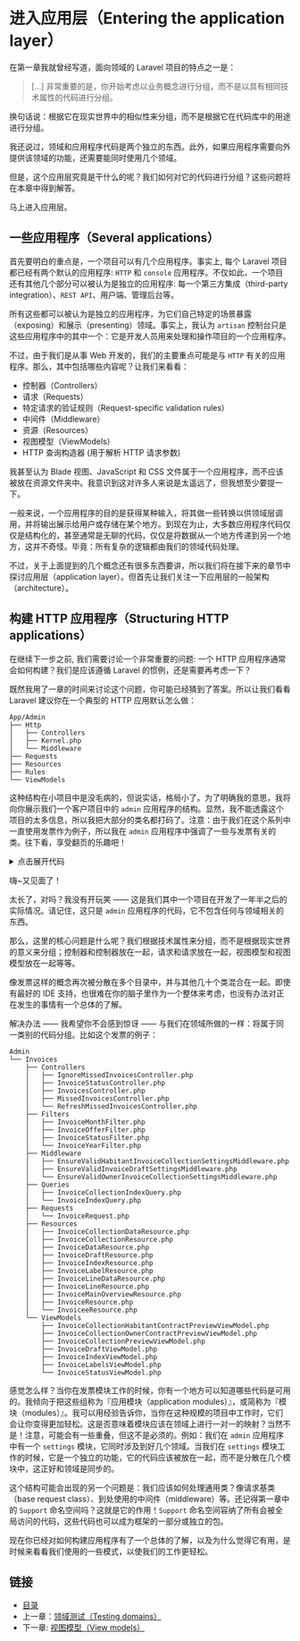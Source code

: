 # 进入应用层（Entering the application layer）

在第一章我就曾经写道，面向领域的 Laravel 项目的特点之一是：

> [...] 非常重要的是，你开始考虑以业务概念进行分组，而不是以具有相同技术属性的代码进行分组。

换句话说：根据它在现实世界中的相似性来分组，而不是根据它在代码库中的用途进行分组。

我还说过，领域和应用程序代码是两个独立的东西。此外，如果应用程序需要向外提供该领域的功能，还需要能同时使用几个领域。

但是，这个应用层究竟是干什么的呢？我们如何对它的代码进行分组？这些问题将在本章中得到解答。

马上进入应用层。

## 一些应用程序（Several applications）

首先要明白的重点是，一个项目可以有几个应用程序。事实上, 每个 Laravel 项目都已经有两个默认的应用程序: `HTTP` 和 `console` 应用程序。不仅如此，一个项目还有其他几个部分可以被认为是独立的应用程序: 每一个第三方集成（third-party integration）、`REST API`、用户端、管理后台等。

所有这些都可以被认为是独立的应用程序，为它们自己特定的场景暴露（exposing）和展示（presenting）领域。事实上，我认为 `artisan` 控制台只是这些应用程序中的其中一个：它是开发人员用来处理和操作项目的一个应用程序。

不过，由于我们是从事 Web 开发的，我们的主要重点可能是与 `HTTP` 有关的应用程序。那么，其中包括哪些内容呢？让我们来看看：

- 控制器（Controllers）
- 请求（Requests）
- 特定请求的验证规则（Request-specific validation rules）
- 中间件（Middleware）
- 资源（Resources）
- 视图模型（ViewModels）
- HTTP 查询构造器 (用于解析 HTTP 请求参数)

我甚至认为 Blade 视图、JavaScript 和 CSS 文件属于一个应用程序，而不应该被放在资源文件夹中。我意识到这对许多人来说是太遥远了，但我想至少要提一下。

一般来说，一个应用程序的目的是获得某种输入，将其做一些转换以供领域层调用，并将输出展示给用户或存储在某个地方。到现在为止，大多数应用程序代码仅仅是结构化的，甚至通常是无聊的代码，仅仅是将数据从一个地方传递到另一个地方，这并不奇怪。毕竟：所有复杂的逻辑都由我们的领域代码处理。

不过，关于上面提到的几个概念还有很多东西要讲，所以我们将在接下来的章节中探讨应用层（application layer）。但首先让我们关注一下应用层的一般架构（architecture）。

## 构建 HTTP 应用程序（Structuring HTTP applications）

在继续下一步之前, 我们需要讨论一个非常重要的问题: 一个 HTTP 应用程序通常会如何构建？我们是应该遵循 Laravel 的惯例，还是需要再考虑一下？

既然我用了一章的时间来讨论这个问题，你可能已经猜到了答案。所以让我们看看 Laravel 建议你在一个典型的 HTTP 应用默认怎么做：

```
App/Admin
├── Http
│   ├── Controllers
│   ├── Kernel.php
│   └── Middleware
├── Requests
├── Resources
├── Rules
└── ViewModels
```

这种结构在小项目中是没毛病的，但说实话，格局小了。为了明确我的意思，我将向你展示我们一个客户项目中的 `admin` 应用程序的结构。显然，我不能透露这个项目的太多信息，所以我把大部分的类名都打码了。注意：由于我们在这个系列中一直使用发票作为例子，所以我在 `admin` 应用程序中强调了一些与发票有关的类。往下看，享受翻页的乐趣吧！

<details>
<summary>点击展开代码</summary>
<pre><code>
App/Admin
├── Controllers
│   ├── █████████
│   │   ├── ███████████████████.php
│   │   ├── ████████████████████████████████.php
│   │   ├── ███████████████████████.php
│   │   ├── ██████████████████████████████████.php
│   │   ├── ███████████████████████.php
│   │   ├── █████████████████████████.php
│   │   ├── ███████████████████████.php
│   │   ├── ███████████████████████████████.php
│   │   ├── ██████████████████.php
│   │   └── ████████████████.php
│   ├── ████████████
│   │   ├── ████████████████████████████████.php
│   │   ├── ████████████████
│   │   │   ├── ████████████████████████████████.php
│   │   │   ├── █████████████████████████████████████████.php
│   │   │   ├── ██████████████████████████████.php
│   │   │   ├── ████████████████████████████████.php
│   │   │   ├── ███████████████████████████████.php
│   │   │   └── ████████████████████████████████.php
│   │   ├── █████████████████████████████████.php
│   │   ├── ██████████████████████████████████.php
│   │   ├── █████████████████████████████████.php
│   │   ├── ██████████████████████████████.php
│   │   ├── █████████████████████████████.php
│   │   ├── █████████████████████████████████████████.php
│   │   ├── █████████████████████████████████████.php
│   │   ├── ██████████████████████████████████.php
│   │   ├── █████████████████████████████████████████.php
│   │   ├── ████████████████████████████████████.php
│   │   ├── █████████████
│   │   │   ├── █████████████████████████████.php
│   │   │   ├── ███████████████████████████.php
│   │   │   ├── █████████████████████████████.php
│   │   │   ├── ███████████████████████████████████████████.php
│   │   │   ├── ███████████████████████████████████████.php
│   │   │   ├── ████████████████████████████.php
│   │   │   └── █████████████████████████████.php
│   │   ├── ██████████████████████████████.php
│   │   └── █████████████████████████.php
│   ├── ███
│   │   ├── ████████████████████.php
│   │   ├── ██████████████████████.php
│   │   ├── █████████████████████.php
│   │   ├── █████████████.php
│   │   ├── █████████████████████.php
│   │   ├── ██████████████████.php
│   │   ├── ██████████████████.php
│   │   ├── ██████████████████████.php
│   │   ├── ██████████████████████.php
│   │   ├── ███████████████████.php
│   │   ├── ████████████████████.php
│   │   ├── ██████████████████.php
│   │   ├── ██████████████████████████.php
│   │   ├── ████████████████████.php
│   │   ├── ██████████████████.php
│   │   └── ████████████████.php
│   ├── ███████████████████.php
│   ├── █████████████████████.php
│   ├── ████████████
│   │   ├── ███████████████████████.php
│   │   ├── ██████████████████.php
│   │   ├── ████████████████████.php
│   │   ├── ████████████████████.php
│   │   ├── ████████████████████████
│   │   │   ├── █████████████████████████████████████████.php
│   │   │   ├── ██████████████████████████████████████.php
│   │   │   ├── █████████████████████████████████.php
│   │   │   ├── ██████████████████████████████.php
│   │   │   ├── ███████████████████████████████.php
│   │   │   ├── ███████████████████████████████████████.php
│   │   │   ├── ███████████████████████████████.php
│   │   │   ├── ████████████████████████████████████████.php
│   │   │   └── █████████████████████████████████████.php
│   │   ├── Invoices
│   │   │   ├── ████████████████████████████████████.php
│   │   │   ├── █████████████████████.php
│   │   │   ├── IgnoreMissedInvoicesController.php
│   │   │   ├── ██████████████████████.php
│   │   │   ├── ████████████████████.php
│   │   │   ├── InvoiceStatusController.php
│   │   │   ├── InvoicesController.php
│   │   │   ├── MissedInvoicesController.php
│   │   │   ├── ████████████████████████.php
│   │   │   └── RefreshMissedInvoicesController.php
│   │   ├── ████████
│   │   │   └── █████████████████████.php
│   │   ├── ██████████████████.php
│   │   └── ██████████████████.php
│   ├── ███████████████████
│   │   ├── ████████████████████████.php
│   │   ├── ████████████████████████████.php
│   │   ├── ███████████████████.php
│   │   ├── ████████████████████.php
│   │   ├── ████████████████████.php
│   │   ├── ██████████████████████████.php
│   │   ├── ███████████████████████████.php
│   │   ├── ██████████████████████████████████.php
│   │   ├── ███████████████████████████████████.php
│   │   ├── ██████████████████████████.php
│   │   ├── ███████████████████████████████.php
│   │   ├── ████████████████████████████████.php
│   │   ├── ████████████████████████.php
│   │   ├── ████████████████████████.php
│   │   ├── █████████████████████.php
│   │   ├── ██████████████████████████.php
│   │   ├── ██████████████████████████████.php
│   │   ├── ██████████████████████████.php
│   │   ├── ███████████████████████.php
│   │   ├── ██████████████████████.php
│   │   ├── ████████████████████████████.php
│   │   ├── ███████████████████████.php
│   │   ├── █████████████████████████████.php
│   │   ├── ██████████████████████.php
│   │   ├── ███████████████████████████████.php
│   │   ├── ███████████████████████.php
│   │   ├── ███████████████████████.php
│   │   ├── ███████████████████████████████.php
│   │   ├── ████████████████████████.php
│   │   ├── ██████████████████████████████.php
│   │   ├── ███████████████████████████████.php
│   │   ├── █████████████████████████.php
│   │   ├── ██████████████████████.php
│   │   ├── ███████████████████████████.php
│   │   ├── █████████████████████████████████.php
│   │   ├── ███████████████████████████.php
│   │   ├── ████████████████████████████.php
│   │   ├── ████████████████████.php
│   │   └── ███████████████.php
│   ├── ███████████████.php
│   ├── ███████████████.php
│   ├── █████████████
│   │   ├── █████████████████████.php
│   │   ├── █████████████████████████████.php
│   │   ├── ████████████████████████████.php
│   │   ├── ███████████████████████████.php
│   │   ├── ██████████████████████████.php
│   │   ├── ██████████████████████████.php
│   │   └── █████████████████████████.php
│   ├── ██████████████████.php
│   ├── █████████████████.php
│   ├── █████████████████████████.php
│   ├── ██████████████████████.php
│   ├── ████████
│   │   ├── ███████████████████.php
│   │   ├── ███████████████████████████.php
│   │   ├── █████████████████████.php
│   │   └── █████████████████.php
│   ├── ███████████████
│   │   ├── █████████████████.php
│   │   ├── ███████████████.php
│   │   ├── ██████████████.php
│   │   ├── ████████████████████████.php
│   │   ├── ██████████████████████████.php
│   │   ├── ██████████████████████████.php
│   │   └── ███████████████████.php
│   ├── ████████████████████.php
│   ├── ██████████
│   │   ├── ███████████████████████████.php
│   │   ├── ██████████████████.php
│   │   ├── ███████████████████.php
│   │   ├── ███████████████.php
│   │   ├── ████████████████████████.php
│   │   ├── █████████████████████████████.php
│   │   ├── ████████████████████████.php
│   │   ├── █████████████████████.php
│   │   ├── ████████████████████.php
│   │   ├── ████████████████████████.php
│   │   ├── ████████████████████████████.php
│   │   ├── ███████████████████████.php
│   │   ├── ███████████████████.php
│   │   ├── ███████████████████████.php
│   │   ├── ████████████████.php
│   │   ├── ██████████████████.php
│   │   ├── █████████████████.php
│   │   ├── ██████████████████.php
│   │   ├── █████████████████████████████.php
│   │   ├── ██████████████████████.php
│   │   ├── ████████████████████.php
│   │   ├── ████████████████████████.php
│   │   ├── ███████████████████.php
│   │   ├── ███████████████.php
│   │   └── ██████████████████.php
│   ├── ███████
│   │   └── ████████████████.php
│   └── ███████████████.php
├── Filters
│   ├── ████████████████████.php
│   ├── ███████████████████████████.php
│   ├── █████████████████████████.php
│   ├── ██████████████████████████████████.php
│   ├── ██████████████████████.php
│   ├── █████████████████████████████.php
│   ├── ██████████████████████████.php
│   ├── ████████████████.php
│   ├── ███████████.php
│   ├── ███████████.php
│   ├── ████████████████.php
│   ├── InvoiceMonthFilter.php
│   ├── InvoiceOfferFilter.php
│   ├── InvoiceStatusFilter.php
│   ├── InvoiceYearFilter.php
│   ├── █████████████████████.php
│   ├── ███████████.php
│   └── ███████████████████.php
├── Middleware
│   ├── ██████████████████████████.php
│   ├── █████████████████████.php
│   ├── █████████████████████████████████.php
│   ├── █████████████████████████████████████.php
│   ├── EnsureValidHabitantInvoiceCollectionSettingsMiddleware.php
│   ├── EnsureValidInvoiceDraftSettingsMiddleware.php
│   ├── ██████████████████████████████████.php
│   ├── EnsureValidOwnerInvoiceCollectionSettingsMiddleware.php
│   ├── ██████████████████████.php
│   ├── █████████████████████.php
│   ├── █████████████████████████████.php
│   ├── █████████████████████████████████.php
│   ├── ████████████████████.php
│   ├── ███████████████████.php
│   └── █████████████████.php
├── Queries
│   ├── ██████████████████.php
│   ├── ███████████████████████████.php
│   ├── ██████████████████.php
│   ├── ████████████████████████.php
│   ├── ██████████████████████.php
│   ├── ██████████████████.php
│   ├── ██████████████████████.php
│   ├── ███████████████████.php
│   ├── ████████████████████████.php
│   ├── █████████████████████████████.php
│   ├── ████████████████████████.php
│   ├── ████████████████████.php
│   ├── █████████████████████.php
│   ├── ███████████████████.php
│   ├── ████████████████████.php
│   ├── █████████████████████████.php
│   ├── ██████████████████████.php
│   ├── ███████████████████████.php
│   ├── ██████████████████.php
│   ├── ██████████████████████████████████.php
│   ├── ███████████████████████████.php
│   ├── █████████████████████.php
│   ├── InvoiceCollectionIndexQuery.php
│   ├── InvoiceIndexQuery.php
│   ├── █████████████████████████████.php
│   ├── ███████████████████████.php
│   ├── ███████████████.php
│   ├── ████████████████████████████.php
│   ├── ████████████████████████.php
│   ├── ██████████████████.php
│   ├── █████████████████████.php
│   ├── █████████████████████████████.php
│   ├── ████████████████████.php
│   ├── ████████████████.php
│   ├── ██████████████████.php
│   ├── █████████████████████████.php
│   ├── ████████████████████████.php
│   ├── █████████████████████.php
│   ├── ██████████████████.php
│   ├── ███████████████████.php
│   ├── ███████████████.php
│   └── ███████████████.php
├── Requests
│   ├── █████████████████████████.php
│   ├── █████████████████████.php
│   ├── ██████████████.php
│   ├── ██████████████.php
│   ├── ██████████████.php
│   ├── ████████████████.php
│   ├── ██████████████████████████████.php
│   ├── ███████████████████████.php
│   ├── ███████████████████████████████.php
│   ├── █████████████████████████████.php
│   ├── InvoiceRequest.php
│   ├── ██████████████████████.php
│   ├── ███████████████████.php
│   ├── █████████████████████.php
│   ├── ████████████.php
│   ├── ████████████████████.php
│   ├── ████████████████████████████████████.php
│   ├── ██████████████████████████████████.php
│   ├── ██████████████████.php
│   ├── ███████.php
│   ├── ██████████████████████.php
│   ├── ████████████.php
│   ├── ███████████.php
│   └── ████████████████████████.php
├── Resources
│   ├── ████████████████.php
│   ├── ███████████████.php
│   ├── ██████████████.php
│   ├── ███████████████████████.php
│   ├── █████████████████████████████.php
│   ├── ███████████████████████████.php
│   ├── ███████████████████.php
│   ├── ███████████████.php
│   ├── ████████████████████████████.php
│   ├── ██████████████████████.php
│   ├── ████████████████████████████████████.php
│   ├── ████████████████████.php
│   ├── █████████████████████████████████.php
│   ├── ███████████████.php
│   ├── █████████████████████████████.php
│   ├── ████████████████████.php
│   ├── ████████████████████.php
│   ├── █████████████████████████████████████.php
│   ├── ████████████████████████.php
│   ├── ████████████████.php
│   ├── ████████████████████.php
│   ├── █████████████████████████████████████.php
│   ├── ███████████████████████████████.php
│   ├── ███████████████████████████.php
│   ├── ████████████████████.php
│   ├── █████████████████████.php
│   ├── █████████████████████████.php
│   ├── █████████████████████.php
│   ├── █████████████████.php
│   ├── █████████████████████.php
│   ├── ██████████████████.php
│   ├── █████████████████████████.php
│   ├── █████████████████.php
│   ├── ████████████████.php
│   ├── ████████████████████.php
│   ├── ███████████████████████████████.php
│   ├── ████████████████████████████████.php
│   ├── ████████████████████████████████.php
│   ├── █████████████████████████████.php
│   ├── ███████████████████████████████.php
│   ├── ████████████████████████.php
│   ├── ████████████████████████████.php
│   ├── ████████████████.php
│   ├── █████████████████████.php
│   ├── ███████████████████████.php
│   ├── █████████████████.php
│   ├── Invoices
│   │   ├── InvoiceCollectionDataResource.php
│   │   ├── InvoiceCollectionResource.php
│   │   ├── InvoiceDataResource.php
│   │   ├── InvoiceDraftResource.php
│   │   ├── InvoiceLineDataResource.php
│   │   ├── InvoiceLineResource.php
│   │   ├── InvoiceResource.php
│   │   ├── ██████████████████.php
│   │   ├── █████████████████.php
│   │   └── █████████████.php
│   ├── InvoiceIndexResource.php
│   ├── InvoiceLabelResource.php
│   ├── InvoiceMainOverviewResource.php
│   ├── InvoiceeResource.php
│   ├── ████████████████████.php
│   ├── █████████████.php
│   ├── ███████████████.php
│   ├── ██████████████████████████.php
│   ├── ████████████████████.php
│   ├── ██████████████████.php
│   ├── ██████████████.php
│   ├── █████████████████████████████.php
│   ├── ██████████████████████████.php
│   ├── █████████████████████.php
│   ├── █████████████████████████.php
│   ├── █████████████.php
│   ├── ██████████████████████.php
│   ├── ███████████████████.php
│   ├── ███████████████.php
│   ├── ███████████████.php
│   ├── ███████████████.php
│   ├── █████████████████████.php
│   ├── █████████████.php
│   ├── █████████████████.php
│   ├── ███████████████████.php
│   ├── ███████████████████████.php
│   ├── ██████████████.php
│   ├── ██████████████████████████.php
│   ├── █████████████████.php
│   ├── ██████████████████████.php
│   ├── █████████████.php
│   ├── █████████████████.php
│   ├── ████████████.php
│   ├── ███████████████████████.php
│   ├── ████████████████.php
│   ├── ████████████████████.php
│   ├── ████████████████████████████.php
│   ├── █████████████████████.php
│   ├── ██████████████████████████.php
│   ├── █████████████████.php
│   ├── █████████████████████.php
│   ├── ███████████████████.php
│   ├── ████████████.php
│   ├── ████████████████.php
│   ├── ████████████.php
│   └── █████████████████████.php
└── ViewModels
    ├── █████████████████.php
    ├── ███████████████.php
    ├── ████████████████████████.php
    ├── █████████████████.php
    ├── ████████████████████.php
    ├── █████████████████████████████████.php
    ├── ████████████████████████████.php
    ├── ██████████████████████████.php
    ├── ██████████████████████████████.php
    ├── ████████████████████████.php
    ├── █████████████████.php
    ├── ██████████████████████████████.php
    ├── █████████████████████████.php
    ├── █████████████████████.php
    ├── █████████████.php
    ├── ████████████████.php
    ├── ██████████████████.php
    ├── █████████████████████.php
    ├── ██████████████████████.php
    ├── ██████████████████████████.php
    ├── ██████████████████████.php
    ├── ██████████████████.php
    ├── ████████████████████.php
    ├── ███████████████████.php
    ├── ██████████████████.php
    ├── █████████████████████████████.php
    ├── ██████████████████████████.php
    ├── █████████████████████.php
    ├── █████████████████.php
    ├── ██████████████████████████.php
    ├── ███████████████.php
    ├── ███████████████████████████.php
    ├── ████████████████████████
    │   ├── ████████████████.php
    │   ├── █████████████████.php
    │   ├── ██████████████████.php
    │   └── ███████████████████████.php
    ├── █████████████████████████.php
    ├── ███████████████████████████████.php
    ├── ███████████████████████████████.php
    ├── ███████████████████████.php
    ├── ██████████████████.php
    ├── InvoiceCollectionHabitantContractPreviewViewModel.php
    ├── InvoiceCollectionOwnerContractPreviewViewModel.php
    ├── InvoiceCollectionPreviewViewModel.php
    ├── InvoiceDraftViewModel.php
    ├── InvoiceIndexViewModel.php
    ├── InvoiceLabelsViewModel.php
    ├── InvoiceStatusViewModel.php
    ├── █████████████████.php
    ├── █████████████████████.php
    ├── ██████████████████████.php
    ├── █████████████.php
    ├── ██████████████████.php
    ├── ███████████████████.php
    ├── ██████████████.php
    ├── ██████████████████████.php
    ├── ████████████████████████████.php
    ├── ██████████████████████████████████████.php
    ├── ████████████████.php
    ├── █████████████████.php
    ├── ████████████████████████.php
    ├── ████████████████████████.php
    ├── █████████████████████.php
    ├── ██████████████████.php
    ├── ████████████████████.php
    ├── ██████████████████████████████.php
    ├── █████████████████████████.php
    ├── ███████████████████████████████.php
    ├── ██████████████████.php
    ├── ███████████████.php
    ├── ██████████████.php
    ├── ████████████████████.php
    ├── ████████████████████████.php
    ├── █████████████████.php
    ├── █████████████████████████.php
    ├── ██████████████████.php
    ├── ████████████████████████████.php
    ├── █████████████████████████████.php
    ├── █████████████████████.php
    ├── ██████████████████████.php
    ├── ██████████████████.php
    ├── ██████████████████████.php
    ├── █████████████████████████.php
    ├── ██████████████████████.php
    ├── █████████████████.php
    ├── █████████████.php
    ├── █████████████.php
    ├── ██████████████████████.php
    ├── █████████.php
    └── █████████████████.php
</code></pre>
</details>

嗨~又见面了！

太长了，对吗？我没有开玩笑 —— 这是我们其中一个项目在开发了一年半之后的实际情况。请记住，这只是 `admin` 应用程序的代码，它不包含任何与领域相关的东西。

那么，这里的核心问题是什么呢？我们根据技术属性来分组，而不是根据现实世界的意义来分组；控制器和控制器放在一起，请求和请求放在一起，视图模型和视图模型放在一起等等。

像发票这样的概念再次被分散在多个目录中，并与其他几十个类混合在一起。即使有最好的 IDE 支持，也很难在你的脑子里作为一个整体来考虑，也没有办法对正在发生的事情有一个总体的了解。

解决办法 —— 我希望你不会感到惊讶 —— 与我们在领域所做的一样：将属于同一类别的代码分组。比如这个发票的例子：

```
Admin
└── Invoices
    ├── Controllers
    │   ├── IgnoreMissedInvoicesController.php
    │   ├── InvoiceStatusController.php
    │   ├── InvoicesController.php
    │   ├── MissedInvoicesController.php
    │   └── RefreshMissedInvoicesController.php
    ├── Filters
    │   ├── InvoiceMonthFilter.php
    │   ├── InvoiceOfferFilter.php
    │   ├── InvoiceStatusFilter.php
    │   └── InvoiceYearFilter.php
    ├── Middleware
    │   ├── EnsureValidHabitantInvoiceCollectionSettingsMiddleware.php
    │   ├── EnsureValidInvoiceDraftSettingsMiddleware.php
    │   └── EnsureValidOwnerInvoiceCollectionSettingsMiddleware.php
    ├── Queries
    │   ├── InvoiceCollectionIndexQuery.php
    │   └── InvoiceIndexQuery.php
    ├── Requests
    │   └── InvoiceRequest.php
    ├── Resources
    │   ├── InvoiceCollectionDataResource.php
    │   ├── InvoiceCollectionResource.php
    │   ├── InvoiceDataResource.php
    │   ├── InvoiceDraftResource.php
    │   ├── InvoiceIndexResource.php
    │   ├── InvoiceLabelResource.php
    │   ├── InvoiceLineDataResource.php
    │   ├── InvoiceLineResource.php
    │   ├── InvoiceMainOverviewResource.php
    │   ├── InvoiceResource.php
    │   └── InvoiceeResource.php
    └── ViewModels
        ├── InvoiceCollectionHabitantContractPreviewViewModel.php
        ├── InvoiceCollectionOwnerContractPreviewViewModel.php
        ├── InvoiceCollectionPreviewViewModel.php
        ├── InvoiceDraftViewModel.php
        ├── InvoiceIndexViewModel.php
        ├── InvoiceLabelsViewModel.php
        └── InvoiceStatusViewModel.php
```

感觉怎么样？当你在发票模块工作的时候，你有一个地方可以知道哪些代码是可用的。我倾向于把这些组称为『应用模块（application modules）』，或简称为『模块（modules）』。我可以用经验告诉你，当你在这种规模的项目中工作时，它们会让你变得更加轻松。这是否意味着模块应该在领域上进行一对一的映射？当然不是！注意，可能会有一些重叠，但这不是必须的。例如：我们在 `admin` 应用程序中有一个 `settings` 模块，它同时涉及到好几个领域。当我们在 `settings` 模块工作的时候，它是一个独立的功能，它的代码应该被放在一起，而不是分散在几个模块中，这正好和领域是同步的。

这个结构可能会出现的另一个问题是：我们应该如何处理通用类？像请求基类（base request class）、到处使用的中间件（middleware）等。还记得第一章中的 `Support` 命名空间吗？这就是它的作用！`Support` 命名空间容纳了所有会被全局访问的代码，这些代码也可以成为框架的一部分或独立的包。

现在你已经对如何构建应用程序有了一个总体的了解，以及为什么觉得它有用，是时候来看看我们使用的一些模式，以使我们的工作更轻松。

## 链接

- [目录](../README.md)
- 上一章：[领域测试（Testing domains）](0x08.md)
- 下一章: [视图模型（View models）](0x10.md)
